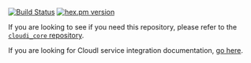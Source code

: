 [![Build Status](https://secure.travis-ci.org/CloudI/cloudi_service_http_cowboy1.png?branch=master)](http://travis-ci.org/CloudI/cloudi_service_http_cowboy1)
[![hex.pm version](https://img.shields.io/hexpm/v/cloudi_service_http_cowboy1.svg)](https://hex.pm/packages/cloudi_service_http_cowboy1)

If you are looking to see if you need this repository, please refer to the [`cloudi_core` repository](https://github.com/CloudI/cloudi_core#about).

If you are looking for CloudI service integration documentation, [go here](https://github.com/CloudI/CloudI#integration).


